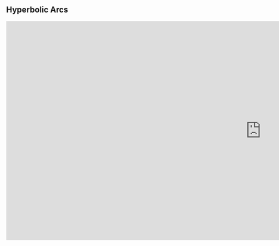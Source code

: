 ## Hyperbolic Arcs

<iframe scrolling="no" title="hyperbolic_arc_algebraic" src="https://www.geogebra.org/material/iframe/id/ysw94mwz/width/1366/height/587/border/888888/sfsb/true/smb/false/stb/false/stbh/false/ai/false/asb/false/sri/false/rc/false/ld/false/sdz/false/ctl/false" width="1366px" height="587px" style="border:0px;"> </iframe>
